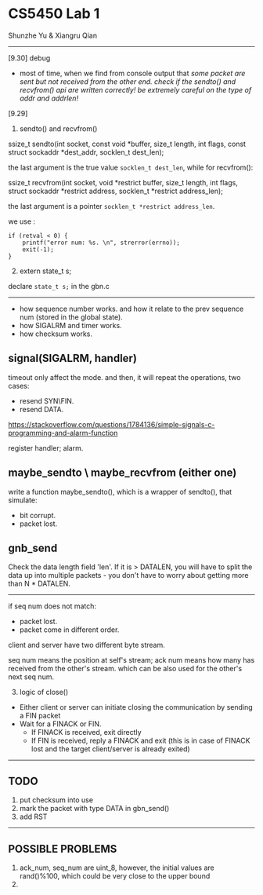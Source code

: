 # CS5450 Lab 1

Shunzhe Yu & Xiangru Qian

------

[9.30] debug

- most of time, when we find from console output that *some packet are sent but not received from the other end. check if the sendto() and recvfrom() api are written correctly! be extremely careful on the type of addr and addrlen!*

[9.29]

1. sendto() and recvfrom()

ssize_t
     sendto(int socket, const void *buffer, size_t length, int flags, const struct sockaddr *dest_addr, socklen_t dest_len);

the last argument is the true value `socklen_t dest_len`, while for recvfrom():

ssize_t
     recvfrom(int socket, void *restrict buffer, size_t length, int flags, struct sockaddr *restrict address, socklen_t *restrict address_len);

the last argument is a pointer `socklen_t *restrict address_len`.

we use :
```
if (retval < 0) {
    printf("error num: %s. \n", strerror(errno));
    exit(-1);
}
```

2. extern state_t s;

declare `state_t s;` in the gbn.c


---

- how sequence number works. and how it relate to the prev sequence num (stored in the global state).
- how SIGALRM and timer works.
- how checksum works.

## signal(SIGALRM, handler)
timeout only affect the mode. 
and then, it will repeat the operations, two cases:
- resend SYN\FIN.
- resend DATA.

https://stackoverflow.com/questions/1784136/simple-signals-c-programming-and-alarm-function

register handler; alarm.

## maybe_sendto \ maybe_recvfrom (either one)
write a function maybe_sendto(), which is a wrapper of sendto(), that simulate: 
- bit corrupt.
- packet lost. 

## gnb_send
Check the data length field 'len'. If it is > DATALEN, you will have to split the data up into multiple packets - you don't have to worry about getting more than N * DATALEN.

---
if seq num does not match:
- packet lost.
- packet come in different order. 

client and server have two different byte stream. 

seq num means the position at self's stream;
ack num means how many has received from the other's stream. which can be also used for the other's next seq num.

3. logic of close()
- Either client or server can initiate closing the communication by sending a FIN packet
- Wait for a FINACK or FIN.
    - If FINACK is received, exit directly
    - If FIN is received, reply a FINACK and exit (this is in case of FINACK lost and the target client/server is already exited)

----
## TODO
1. put checksum into use
2. mark the packet with type DATA in gbn_send()
3. add RST

----
## POSSIBLE PROBLEMS
1. ack_num, seq_num are uint_8, however, the initial values are rand()%100, which could be very close to the upper bound
2.